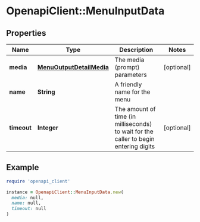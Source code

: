 # OpenapiClient::MenuInputData

## Properties

| Name | Type | Description | Notes |
| ---- | ---- | ----------- | ----- |
| **media** | [**MenuOutputDetailMedia**](MenuOutputDetailMedia.md) | The media (prompt) parameters | [optional] |
| **name** | **String** | A friendly name for the menu |  |
| **timeout** | **Integer** | The amount of time (in milliseconds) to wait for the caller to begin entering digits | [optional] |

## Example

```ruby
require 'openapi_client'

instance = OpenapiClient::MenuInputData.new(
  media: null,
  name: null,
  timeout: null
)
```

